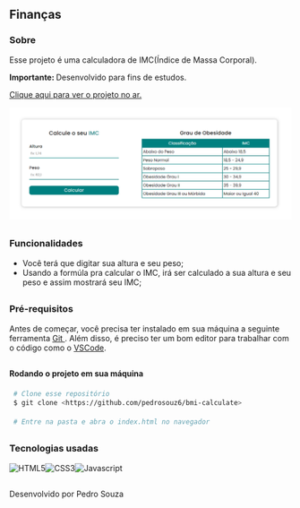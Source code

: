 ## Finanças

### Sobre

Esse projeto é uma calculadora de IMC(Índice de Massa Corporal).

<p> <strong> Importante: </strong> Desenvolvido para fins de estudos. </p>

<a href='https://p-bmi-calculate.netlify.app/'> Clique aqui para ver o projeto no ar. </a>

<img src='./bmi-image.png' alt='Imagem do projeto' />

##

### Funcionalidades

* Você terá que digitar sua altura e seu peso;
* Usando a formúla pra calcular o IMC, irá ser calculado a sua altura e seu peso e assim mostrará seu IMC;

##

### Pré-requisitos

<p> Antes de começar, você precisa ter instalado em sua máquina a seguinte ferramenta <a href='https://git-scm.com/downloads'> Git </a>. Além disso, é preciso ter um bom editor para trabalhar com o código como o <a href='https://code.visualstudio.com/'> VSCode</a>. </p>

##

#### Rodando o projeto em sua máquina
 ``` bash
  # Clone esse repositório
  $ git clone <https://github.com/pedrosouz6/bmi-calculate>
  
  # Entre na pasta e abra o index.html no navegador
```

##

### Tecnologias usadas

<div style='display: flex;'>
  <img src='https://img.shields.io/badge/HTML5-E34F26?style=for-the-badge&logo=html5&logoColor=white' alt='HTML5' />
  <img src='https://img.shields.io/badge/CSS3-1572B6?style=for-the-badge&logo=css3&logoColor=white' alt='CSS3' />
  <img src='https://img.shields.io/badge/JavaScript-F7DF1E?style=for-the-badge&logo=javascript&logoColor=black' alt='Javascript' />
</div>

## 

<p> Desenvolvido por Pedro Souza </p>